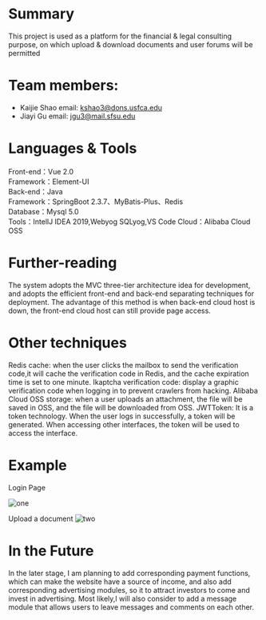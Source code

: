 # Summary
This project is used as a platform for the financial & legal consulting purpose, on which upload & download documents 
and user forums will be permitted

# Team members:
- Kaijie Shao   email: kshao3@dons.usfca.edu
- Jiayi Gu      email: jgu3@mail.sfsu.edu
 
# Languages & Tools
Front-end：Vue 2.0 <br/>
Framework：Element-UI <br/>
Back-end：Java <br/>
Framework：SpringBoot 2.3.7、MyBatis-Plus、Redis <br/>
Database：Mysql 5.0 <br/>
Tools：IntellJ IDEA 2019,Webyog SQLyog,VS Code
Cloud：Alibaba Cloud OSS
    
# Further-reading
The system adopts the MVC three-tier architecture idea for development, and adopts the efficient front-end and back-end
separating techniques for deployment. The advantage of this method is when back-end cloud host is down, the front-end
cloud host can still provide page access. 

# Other techniques
Redis cache: when the user clicks the mailbox to send the verification code,it will cache the verification code in Redis,
and the cache expiration time is set to one minute.
Ikaptcha verification code: display a graphic verification code when logging in to prevent crawlers from hacking.
Alibaba Cloud OSS storage: when a user uploads an attachment, the file will be saved in OSS, and the file will be 
downloaded from OSS.
JWTToken: It is a token technology. When the user logs in successfully, a token  will be generated. When accessing other 
interfaces, the token will be used to access the interface.

# Example
Login Page

![one](https://user-images.githubusercontent.com/68679933/203466223-31ca3501-7889-4e18-8501-35b50e5db8f1.jpg)

Upload a document
![two](https://user-images.githubusercontent.com/68679933/203466261-f30ed373-8743-4c38-a1e3-c8e98bb86a8e.jpg)

# In the Future
In the later stage, I am planning to add corresponding payment functions, which can make the website have a source of 
income, and also add corresponding advertising modules, so it to attract investors to come and invest in advertising. 
Most likely,I will also consider to add a message module that allows users to leave messages and comments on each other.
